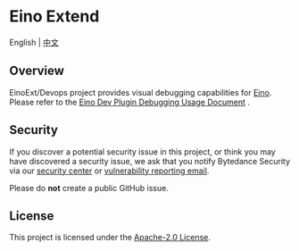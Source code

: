 # Eino Extend

English | [中文](README.zh_CN.md)

## Overview

EinoExt/Devops project provides visual debugging capabilities for [Eino](https://github.com/cloudwego/eino). Please refer to the [Eino Dev Plugin Debugging Usage Document](https://www.cloudwego.io/zh/docs/eino/core_modules/devops/visual_debug_plugin_guide/) .

## Security

If you discover a potential security issue in this project, or think you may
have discovered a security issue, we ask that you notify Bytedance Security via
our [security center](https://security.bytedance.com/src) or [vulnerability reporting email](sec@bytedance.com).

Please do **not** create a public GitHub issue.

## License

This project is licensed under the [Apache-2.0 License](LICENSE.txt).
